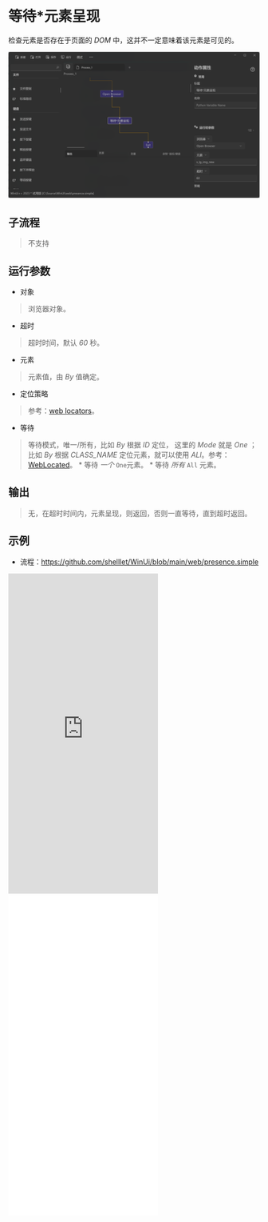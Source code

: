 # 等待*元素呈现
检查元素是否存在于页面的 *DOM* 中，这并不一定意味着该元素是可见的。

![WebWaitPresence](./images/14.png ':size=90%')


## 子流程
> 不支持


## 运行参数
* 对象
>   浏览器对象。
* 超时
>   超时时间，默认 *60* 秒。
* 元素
> 元素值，由 *By* 值确定。
* 定位策略
>   参考：[web locators](./introduction/webdriver/locators.md)。

* 等待
> 等待模式，唯一/所有，比如 *By* 根据 *ID* 定位， 这里的 *Mode* 就是 *One* ；比如 *By* 根据 *CLASS_NAME* 定位元素，就可以使用 *ALl*。参考：[WebLocated](./enums/WebLocated.md)。 
    * 等待 *一个* `One`元素。
    * 等待 *所有* `All` 元素。

## 输出

> 无，在超时时间内，元素呈现，则返回，否则一直等待，直到超时返回。


## 示例

* 流程：https://github.com/shelllet/WinUi/blob/main/web/presence.simple

<iframe type="text/html" height="640px" src="https://www.youtube.com/embed/tyMdCBOOtx8" frameborder="0"></iframe>

<iframe src="//player.bilibili.com/player.html?bvid=BV1Qm421T7Ek&page=1&autoplay=0" height='640px' scrolling="no" frameborder="no" framespacing="0" allowfullscreen="true"></iframe>